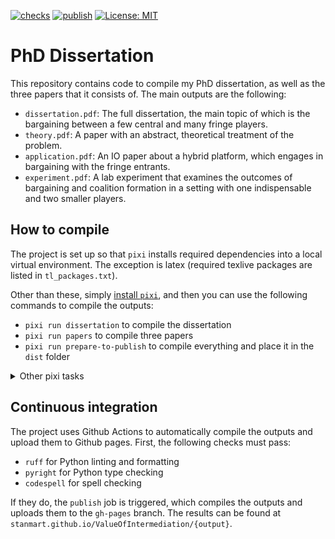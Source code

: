 [![checks](https://github.com/stanmart/phd-thesis/actions/workflows/ci.yml/badge.svg)](https://github.com/stanmart/phd-thesis/actions/workflows/ci.yml)
[![publish](https://github.com/stanmart/phd-thesis/actions/workflows/publish.yml/badge.svg)](https://github.com/stanmart/phd-thesis/actions/workflows/publish.yml)
[![License: MIT](https://img.shields.io/badge/license-MIT-blue)](https://opensource.org/licenses/MIT)

# PhD Dissertation

This repository contains code to compile my PhD dissertation, as well as the three papers that it consists of. The main outputs are the following:

 * `dissertation.pdf`: The full dissertation, the main topic of which is the bargaining between a few central and many fringe players.
 * `theory.pdf`: A paper with an abstract, theoretical treatment of the problem.
 * `application.pdf`: An IO paper about a hybrid platform, which engages in bargaining with the fringe entrants.
 * `experiment.pdf`: A lab experiment that examines the outcomes of bargaining and coalition formation in a setting with one indispensable and two smaller players.

## How to compile

The project is set up so that `pixi` installs required dependencies into a local virtual environment. The exception is latex (required texlive packages are listed in `tl_packages.txt`).

Other than these, simply [install `pixi`](https://pixi.sh/latest/#installation), and then you can use the following commands to compile the outputs:

 * `pixi run dissertation` to compile the dissertation
 * `pixi run papers` to compile three papers
 * `pixi run prepare-to-publish` to compile everything and place it in the `dist` folder

<details>
<summary>Other pixi tasks</summary>
The following commands are available to check the code:

 * `pixi run format` to format the Python code using `ruff`
 * `pixi run lint` to lint the Python code using `ruff`
 * `pixi run typecheck` to typecheck the Python code using `pyright`
 * `pixi run spell` to check the spelling using `codespell`
 * `pixi run check` to run all the checks

The following commands are available to create graphs of snakemake's execution plan:

 * `pixi run dag` to create a directed acyclic graph of the snakemake workflow
 * `pixi run filegraph` to create a file graph of the snakemake workflow
 * `pixi run rulegraph` to create a rule graph of the snakemake workflow

The following commands are used for the CI publish job:

 * `pixi run update-latex-deps` to collect the texlive packages needed for the project and write them to `tl_packages.txt`
 * `pixi run prepare-to-publish` to collect every output file and place them into the `gh-pages` folder

</details>

## Continuous integration

The project uses Github Actions to automatically compile the outputs and upload them to Github pages. First, the following checks must pass:

 * `ruff` for Python linting and formatting
 * `pyright` for Python type checking
 * `codespell` for spell checking

If they do, the `publish` job is triggered, which compiles the outputs and uploads them to the `gh-pages` branch. The results can be found at `stanmart.github.io/ValueOfIntermediation/{output}`.
